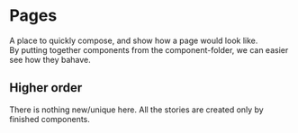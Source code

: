 # Pages

A place to quickly compose, and show how a page would look like.  
By putting together components from the component-folder, we can easier see how they bahave.

## Higher order

There is nothing new/unique here. All the stories are created only by finished components.